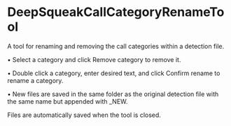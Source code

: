 # DeepSqueakCallCategoryRenameTool
A tool for renaming and removing the call categories within a detection file. 

• Select a category and click Remove category to remove it. 

• Double click a category, enter desired text, and click Confirm rename to rename a category. 

• New files are saved in the same folder as the original detection file with the same name but appended with _NEW. 

  Files are automatically saved when the tool is closed. 
